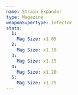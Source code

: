 ```yaml
---
name: Strain Expander
type: Magazine
weaponSupertype: Infector
stats:
  1:
    Mag Size: x1.05
  2:
    Mag Size: x1.10
  3:
    Mag Size: x1.15
  4:
    Mag Size: x1.20
  5:
    Mag Size: x1.25
---
```


